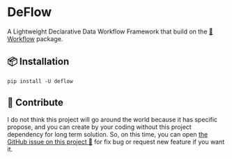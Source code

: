 # DeFlow

A Lightweight Declarative Data Workflow Framework that build on the
[🏃Workflow](https://github.com/ddeutils/ddeutil-workflow) package.

## 📦 Installation

```shell
pip install -U deflow
```

## 💬 Contribute

I do not think this project will go around the world because it has specific propose,
and you can create by your coding without this project dependency for long term
solution. So, on this time, you can open [the GitHub issue on this project 🙌](https://github.com/ddeutils/fastflow/issues)
for fix bug or request new feature if you want it.
